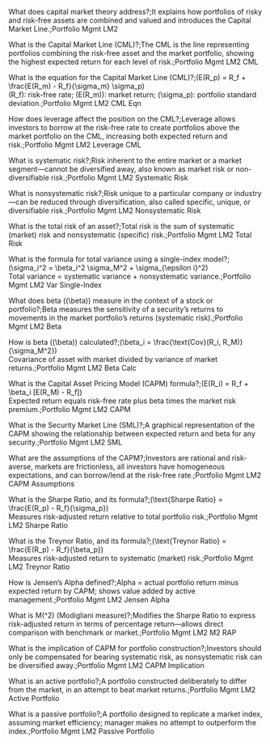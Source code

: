 What does capital market theory address?;It explains how portfolios of risky and risk-free assets are combined and valued and introduces the Capital Market Line.;Portfolio Mgmt LM2

What is the Capital Market Line (CML)?;The CML is the line representing portfolios combining the risk-free asset and the market portfolio, showing the highest expected return for each level of risk.;Portfolio Mgmt LM2 CML

What is the equation for the Capital Market Line (CML)?;\(E(R_p) = R_f + \frac{E(R_m) - R_f}{\sigma_m} \sigma_p\)<br>\(R_f\): risk-free rate; \(E(R_m)\): market return; \(\sigma_p\): portfolio standard deviation.;Portfolio Mgmt LM2 CML Eqn

How does leverage affect the position on the CML?;Leverage allows investors to borrow at the risk-free rate to create portfolios above the market portfolio on the CML, increasing both expected return and risk.;Portfolio Mgmt LM2 Leverage CML

What is systematic risk?;Risk inherent to the entire market or a market segment—cannot be diversified away, also known as market risk or non-diversifiable risk.;Portfolio Mgmt LM2 Systematic Risk

What is nonsystematic risk?;Risk unique to a particular company or industry—can be reduced through diversification, also called specific, unique, or diversifiable risk.;Portfolio Mgmt LM2 Nonsystematic Risk

What is the total risk of an asset?;Total risk is the sum of systematic (market) risk and nonsystematic (specific) risk.;Portfolio Mgmt LM2 Total Risk

What is the formula for total variance using a single-index model?;\(\sigma_i^2 = \beta_i^2 \sigma_M^2 + \sigma_{\epsilon i}^2\)<br>Total variance = systematic variance + nonsystematic variance.;Portfolio Mgmt LM2 Var Single-Index

What does beta (\(\beta\)) measure in the context of a stock or portfolio?;Beta measures the sensitivity of a security’s returns to movements in the market portfolio’s returns (systematic risk).;Portfolio Mgmt LM2 Beta

How is beta (\(\beta\)) calculated?;\(\beta_i = \frac{\text{Cov}(R_i, R_M)}{\sigma_M^2}\)<br>Covariance of asset with market divided by variance of market returns.;Portfolio Mgmt LM2 Beta Calc

What is the Capital Asset Pricing Model (CAPM) formula?;\(E(R_i) = R_f + \beta_i [E(R_M) - R_f]\)<br>Expected return equals risk-free rate plus beta times the market risk premium.;Portfolio Mgmt LM2 CAPM

What is the Security Market Line (SML)?;A graphical representation of the CAPM showing the relationship between expected return and beta for any security.;Portfolio Mgmt LM2 SML

What are the assumptions of the CAPM?;Investors are rational and risk-averse, markets are frictionless, all investors have homogeneous expectations, and can borrow/lend at the risk-free rate.;Portfolio Mgmt LM2 CAPM Assumptions

What is the Sharpe Ratio, and its formula?;\(\text{Sharpe Ratio} = \frac{E(R_p) - R_f}{\sigma_p}\)<br>Measures risk-adjusted return relative to total portfolio risk.;Portfolio Mgmt LM2 Sharpe Ratio

What is the Treynor Ratio, and its formula?;\(\text{Treynor Ratio} = \frac{E(R_p) - R_f}{\beta_p}\)<br>Measures risk-adjusted return to systematic (market) risk.;Portfolio Mgmt LM2 Treynor Ratio

How is Jensen’s Alpha defined?;Alpha = actual portfolio return minus expected return by CAPM; shows value added by active management.;Portfolio Mgmt LM2 Jensen Alpha

What is M\(^2\) (Modigliani measure)?;Modifies the Sharpe Ratio to express risk-adjusted return in terms of percentage return—allows direct comparison with benchmark or market.;Portfolio Mgmt LM2 M2 RAP

What is the implication of CAPM for portfolio construction?;Investors should only be compensated for bearing systematic risk, as nonsystematic risk can be diversified away.;Portfolio Mgmt LM2 CAPM Implication

What is an active portfolio?;A portfolio constructed deliberately to differ from the market, in an attempt to beat market returns.;Portfolio Mgmt LM2 Active Portfolio

What is a passive portfolio?;A portfolio designed to replicate a market index, assuming market efficiency; manager makes no attempt to outperform the index.;Portfolio Mgmt LM2 Passive Portfolio
